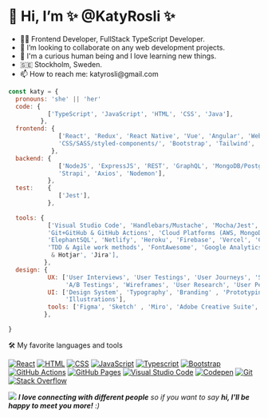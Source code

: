 <h1>👋 Hi, I’m  ✨ @KatyRosli ✨ </h1>
<ul>
<li> 👩‍💻 Frontend Developer, FullStack TypeScript Developer. </li>
<li> 💞️ I’m looking to collaborate on any web development projects. </li>
<li> 🦾 I'm a curious human being and I love learning new things. </li>
<li> 🇸🇪 Stockholm, Sweden. </li>
<li> 📫 How to reach me: katyrosli@gmail.com </li>
</ul>



```javascript
const katy = {
  pronouns: 'she' || 'her'
  code: {
           ['TypeScript', 'JavaScript', 'HTML', 'CSS', 'Java'],
         },
  frontend: {
              ['React', 'Redux', 'React Native', 'Vue', 'Angular', 'Webpack', 'HTML', 'jQuery', 
              'CSS/SASS/styled-components/', 'Bootstrap', 'Tailwind', 'Vuetify'],
            },
  backend: {
              ['NodeJS', 'ExpressJS', 'REST', 'GraphQL', 'MongoDB/PostgreSQL',
              'Strapi', 'Axios', 'Nodemon'],
           }, 
  test:    {
              ['Jest'],
           }, 
  
  tools: {
           ['Visual Studio Code', 'Handlebars/Mustache', 'Mocha/Jest', 'Docker', 
           'Git+GitHub & GitHub Actions', 'Cloud Platforms (AWS, MongoDB Atlas',
           'ElephantSQL', 'Netlify', 'Heroku', 'Firebase', 'Vercel', 'Contentful)', 
           'TDD & Agile work methods', 'FontAwesome', 'Google Analytics & Mixpanel 
            & Hotjar', 'Jira'], 
          },
  design: {
           UX: ['User Interviews', 'User Testings', 'User Journeys', 'Site Maps', 
                'A/B Testings', 'Wireframes', 'User Research', 'User Personas-Jobs To Be Done'],
           UI: ['Design System', 'Typography', 'Branding' , 'Prototyping', 
                'Illustrations'],
           tools: ['Figma', 'Sketch' , 'Miro', 'Adobe Creative Suite', 'Procreate'],
          },
      
}
```



🛠️ My favorite languages and tools

<p>
    <a href="#"><img alt="React" src="https://img.shields.io/badge/React-20232a.svg?logo=react&logoColor=%2361DAFB"></a>
    <a href="#"><img alt="HTML" src="https://img.shields.io/badge/HTML-E34F26.svg?logo=html5&logoColor=white"></a>
    <a href="#"><img alt="CSS" src="https://img.shields.io/badge/CSS-1572B6.svg?logo=css3&logoColor=white"></a>
    <a href="#"><img alt="JavaScript" src="https://img.shields.io/badge/JavaScript-F7DF1E.svg?logo=javascript&logoColor=black"></a>
    <a href="#"><img alt="Typescript" src="https://img.shields.io/badge/Typescript-3178C6.svg?logo=TypeScript&logoColor=white"></a>
    <a href="#"><img alt="Bootstrap" src="https://img.shields.io/badge/Bootstrap-7952B3.svg?logo=bootstrap&logoColor=white"></a>
    <a href="#"><img alt="GitHub Actions" src="https://img.shields.io/badge/GitHub%20Actions-2671E5.svg?logo=github%20actions&logoColor=white"></a>
    <a href="#"><img alt="GitHub Pages" src="https://img.shields.io/badge/GitHub%20Pages-327FC7.svg?logo=github&logoColor=white"></a>
    <a href="#"><img alt="Visual Studio Code" src="https://img.shields.io/badge/Visual%20Studio%20Code-0078d7.svg?logo=visual-studio-code&logoColor=white"></a>
    <a href="#"><img alt="Codepen" src="https://img.shields.io/badge/Codepen-000000.svg?logo=codepen&logoColor=white"></a>
    <a href="#"><img alt="Git" src="https://img.shields.io/badge/Git-F05033.svg?logo=git&logoColor=white"></a>
    <a href="#"><img alt="Stack Overflow" src="https://img.shields.io/badge/-Stack%20Overflow-FE7A16?logo=stack-overflow&logoColor=white"></a>
</p>



<img src="https://media.giphy.com/media/tphDF37cX68Qz97x0S/giphy.gif"> 
<em><b>I love connecting with different people</b> so if you want to say <b>hi, I'll be happy to meet you more!</b> :)</em>

